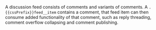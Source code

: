 A discussion feed consists of comments and variants of comments. A `.{{cssPrefix}}feed__item` contains a comment, that feed item can then consume added functionality of that comment, such as reply threading, comment overflow collapsing and comment publishing.
